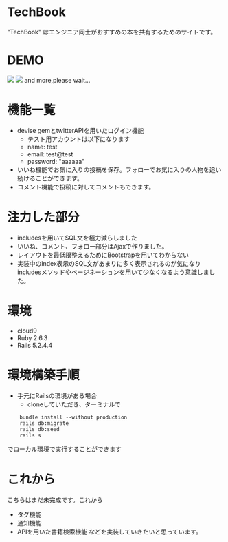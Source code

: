 # TechBook

"TechBook" はエンジニア同士がおすすめの本を共有するためのサイトです。

# DEMO

![](https://raw.github.com/wiki/nebokecat/Techbook/images/CRUD.gif)
![](https://raw.github.com/wiki/nebokecat/Techbook/images/favo_follow.gif)
and more,please wait...

# 機能一覧

- devise gemとtwitterAPIを用いたログイン機能
  - テスト用アカウントは以下になります
   - name: test
   - email: test@test
   - password: "aaaaaa"
- いいね機能でお気に入りの投稿を保存。フォローでお気に入りの人物を追い続けることができます。
- コメント機能で投稿に対してコメントもできます。

# 注力した部分

- includesを用いてSQL文を極力減らしました
- いいね、コメント、フォロー部分はAjaxで作りました。
- レイアウトを最低限整えるためにBootstrapを用いてわからない
- 実装中のindex表示のSQL文があまりに多く表示されるのが気になりincludesメソッドやページネーションを用いて少なくなるよう意識しました。

# 環境
- cloud9
- Ruby 2.6.3
- Rails 5.2.4.4

# 環境構築手順
- 手元にRailsの環境がある場合
  - cloneしていただき、ターミナルで
```
    bundle install --without production
    rails db:migrate
    rails db:seed
    rails s
```
でローカル環境で実行することができます

# これから

こちらはまだ未完成です。これから
- タグ機能
- 通知機能
- APIを用いた書籍検索機能
などを実装していきたいと思っています。
